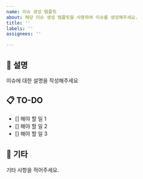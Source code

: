```yaml
---
name: 이슈 생성 템플릿
about: 해당 이슈 생성 템플릿을 사용하여 이슈를 생성해주세요.
title: ''
labels: ''
assignees: ''

---
```


## 📄 설명

이슈에 대한 설명을 작성해주세요

## 📋 TO-DO

- [] 해야 할 일 1
- [] 해야 할 일 2
- [] 해야 할 일 3

## 🔔 기타

기타 사항을 적어주세요.
